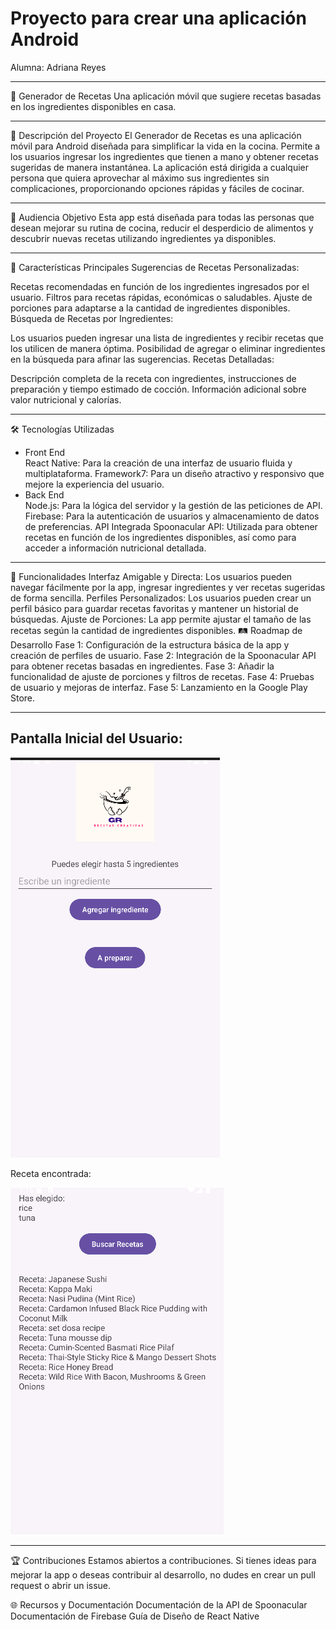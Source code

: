 <h1> Proyecto para crear una aplicación Android </h1> 
Alumna: Adriana Reyes 

------------------------------------------------------------------------------------------------------------------------------------------------------------------------------------------------------------
 
🍳 Generador de Recetas
Una aplicación móvil que sugiere recetas basadas en los ingredientes disponibles en casa.

------------------------------------------------------------------------------------------------------------------------------------------------------------------------------------------------------------

📖 Descripción del Proyecto
El Generador de Recetas es una aplicación móvil para Android diseñada para simplificar la vida en la cocina. Permite a los usuarios ingresar los ingredientes que tienen a mano y obtener recetas sugeridas de manera instantánea. La aplicación está dirigida a cualquier persona que quiera aprovechar al máximo sus ingredientes sin complicaciones, proporcionando opciones rápidas y fáciles de cocinar.

------------------------------------------------------------------------------------------------------------------------------------------------------------------------------------------------------------

🎯 Audiencia Objetivo
Esta app está diseñada para todas las personas que desean mejorar su rutina de cocina, reducir el desperdicio de alimentos y descubrir nuevas recetas utilizando ingredientes ya disponibles.

------------------------------------------------------------------------------------------------------------------------------------------------------------------------------------------------------------

🚀 Características Principales
Sugerencias de Recetas Personalizadas:

Recetas recomendadas en función de los ingredientes ingresados por el usuario.
Filtros para recetas rápidas, económicas o saludables.
Ajuste de porciones para adaptarse a la cantidad de ingredientes disponibles.
Búsqueda de Recetas por Ingredientes:

Los usuarios pueden ingresar una lista de ingredientes y recibir recetas que los utilicen de manera óptima.
Posibilidad de agregar o eliminar ingredientes en la búsqueda para afinar las sugerencias.
Recetas Detalladas:

Descripción completa de la receta con ingredientes, instrucciones de preparación y tiempo estimado de cocción.
Información adicional sobre valor nutricional y calorías.

------------------------------------------------------------------------------------------------------------------------------------------------------------------------------------------------------------


🛠️ Tecnologías Utilizadas
<ul>
<li> Front End </li>
React Native: Para la creación de una interfaz de usuario fluida y multiplataforma.
Framework7: Para un diseño atractivo y responsivo que mejore la experiencia del usuario.
<li> Back End</li>
Node.js: Para la lógica del servidor y la gestión de las peticiones de API.
Firebase: Para la autenticación de usuarios y almacenamiento de datos de preferencias.
API Integrada
Spoonacular API: Utilizada para obtener recetas en función de los ingredientes disponibles, así como para acceder a información nutricional detallada.
</ul>

------------------------------------------------------------------------------------------------------------------------------------------------------------------------------------------------------------

📱 Funcionalidades
Interfaz Amigable y Directa: Los usuarios pueden navegar fácilmente por la app, ingresar ingredientes y ver recetas sugeridas de forma sencilla.
Perfiles Personalizados: Los usuarios pueden crear un perfil básico para guardar recetas favoritas y mantener un historial de búsquedas.
Ajuste de Porciones: La app permite ajustar el tamaño de las recetas según la cantidad de ingredientes disponibles.
🛤️ Roadmap de Desarrollo
Fase 1: Configuración de la estructura básica de la app y creación de perfiles de usuario.
Fase 2: Integración de la Spoonacular API para obtener recetas basadas en ingredientes.
Fase 3: Añadir la funcionalidad de ajuste de porciones y filtros de recetas.
Fase 4: Pruebas de usuario y mejoras de interfaz.
Fase 5: Lanzamiento en la Google Play Store.

------------------------------------------------------------------------------------------------------------------------------------------------------------------------------------------------------------

<h2> Pantalla Inicial del Usuario: </h2> 

![pantalladeinicio](gr-app/img/pagina%201.png)



Receta encontrada: 

![pantalladeinicio](gr-app/img/pagina%202.png)


------------------------------------------------------------------------------------------------------------------------------------------------------------------------------------------------------------

🏆 Contribuciones
Estamos abiertos a contribuciones. Si tienes ideas para mejorar la app o deseas contribuir al desarrollo, no dudes en crear un pull request o abrir un issue.

🌐 Recursos y Documentación
Documentación de la API de Spoonacular
Documentación de Firebase
Guía de Diseño de React Native
